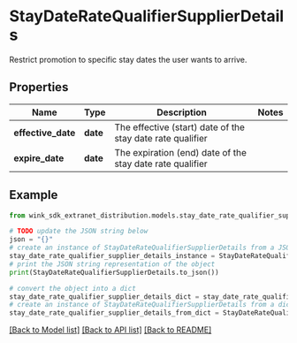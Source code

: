# StayDateRateQualifierSupplierDetails

Restrict promotion to specific stay dates the user wants to arrive.

## Properties

Name | Type | Description | Notes
------------ | ------------- | ------------- | -------------
**effective_date** | **date** | The effective (start) date of the stay date rate qualifier | 
**expire_date** | **date** | The expiration (end) date of the stay date rate qualifier | 

## Example

```python
from wink_sdk_extranet_distribution.models.stay_date_rate_qualifier_supplier_details import StayDateRateQualifierSupplierDetails

# TODO update the JSON string below
json = "{}"
# create an instance of StayDateRateQualifierSupplierDetails from a JSON string
stay_date_rate_qualifier_supplier_details_instance = StayDateRateQualifierSupplierDetails.from_json(json)
# print the JSON string representation of the object
print(StayDateRateQualifierSupplierDetails.to_json())

# convert the object into a dict
stay_date_rate_qualifier_supplier_details_dict = stay_date_rate_qualifier_supplier_details_instance.to_dict()
# create an instance of StayDateRateQualifierSupplierDetails from a dict
stay_date_rate_qualifier_supplier_details_from_dict = StayDateRateQualifierSupplierDetails.from_dict(stay_date_rate_qualifier_supplier_details_dict)
```
[[Back to Model list]](../README.md#documentation-for-models) [[Back to API list]](../README.md#documentation-for-api-endpoints) [[Back to README]](../README.md)


